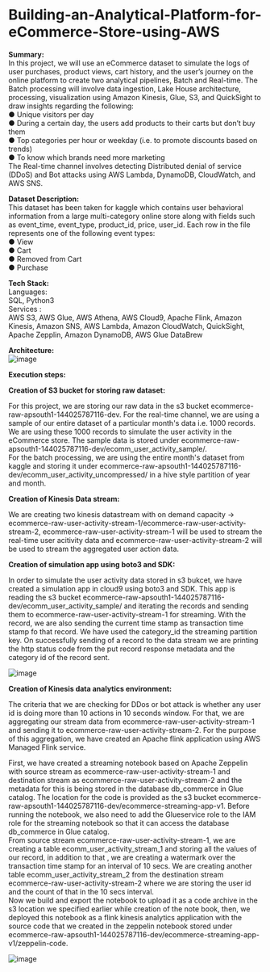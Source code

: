 # Building-an-Analytical-Platform-for-eCommerce-Store-using-AWS

**Summary:** <br>
In this project, we will use an eCommerce dataset to simulate the logs of user purchases, product views, cart history, and the user’s journey on the online platform to create two analytical pipelines, Batch and Real-time. The Batch processing will involve data ingestion, Lake House architecture, processing, visualization using Amazon Kinesis, Glue, S3, and QuickSight to draw insights regarding the following: <br>
● Unique visitors per day <br>
● During a certain day, the users add products to their carts but don’t buy them <br>
● Top categories per hour or weekday (i.e. to promote discounts based on trends) <br>
● To know which brands need more marketing <br>
The Real-time channel involves detecting Distributed denial of service (DDoS) and Bot attacks using AWS Lambda, DynamoDB, CloudWatch, and AWS SNS. <br>

**Dataset Description:** <br>
This dataset has been taken for kaggle which contains user behavioral information from a large multi-category online store along with fields such as event_time, event_type, product_id, price, user_id. Each row in the file represents one of the following event types: <br>
● View <br>
● Cart <br>
● Removed from Cart <br>
● Purchase <br>

**Tech Stack:** <br>
Languages: <br>
SQL, Python3 <br>
Services : <br>
AWS S3, AWS Glue, AWS Athena, AWS Cloud9, Apache Flink, Amazon Kinesis, Amazon SNS, AWS Lambda, Amazon CloudWatch, QuickSight, Apache Zepplin, Amazon DynamoDB, AWS Glue DataBrew

**Architecture:** <br>
![image](https://github.com/user-attachments/assets/6b7eea73-01ea-4de1-81a4-2739282d5930)

**Execution steps:** <br>

**Creation of S3 bucket for storing raw dataset:** <br>

For this project, we are storing our raw data in the s3 bucket ecommerce-raw-apsouth1-144025787116-dev. For the real-time channel, we are using a sample of our entire dataset of a particular month's data i.e. 1000 records. We are using these 1000 records to simulate the user activity in the eCommerce store. The sample data is stored under ecommerce-raw-apsouth1-144025787116-dev/ecomm_user_activity_sample/. <br>
For the batch processing, we are using the entire month's dataset from kaggle and storing it under ecommerce-raw-apsouth1-144025787116-dev/ecomm_user_activity_uncompressed/ in a hive style partition of year and month. <br>

**Creation of Kinesis Data stream:** <br>

We are creating two kinesis datastream with on demand capacity -> ecommerce-raw-user-activity-stream-1/ecommerce-raw-user-activity-stream-2, ecommerce-raw-user-activity-stream-1 will be used to stream the real-time user acitivity data and ecommerce-raw-user-activity-stream-2 will be used to stream the aggregated user action data. <br>

**Creation of simulation app using boto3 and SDK:** <br>

In order to simulate the user activity data stored in s3 bukcet, we have created a simulation app in cloud9 using boto3 and SDK. This app is reading the s3 bucket ecommerce-raw-apsouth1-144025787116-dev/ecomm_user_activity_sample/ and iterating the records and sending them to ecommerce-raw-user-activity-stream-1 for streaming. With the record, we are also sending the current time stamp as transaction time stamp fo that record. We have used the category_id the streaming partition key. On successfully sending of a record to the data stream we are printing the http status code from the put record response metadata and the category id of the record sent. 

![image](https://github.com/user-attachments/assets/41edff61-66b7-4615-98e1-68f1aae6406c) <br>

**Creation of Kinesis data analytics environment:** <br>

The criteria that we are checking for DDos or bot attack is whether any user id is doing more than 10 actions in 10 seconds window. For that, we are aggregating our stream data from ecommerce-raw-user-activity-stream-1 and sending it to ecommerce-raw-user-activity-stream-2. For the purpose of this aggregation, we have created an Apache flink application using AWS Managed Flink service. 

First, we have created a streaming notebook based on Apache Zeppelin with source stream as ecommerce-raw-user-activity-stream-1 and destination stream as ecommerce-raw-user-activity-stream-2 and the metadata for this is being stored in the database db_commerce in Glue catalog. The location for the code is provided as the s3 bucket ecommerce-raw-apsouth1-144025787116-dev/ecommerce-streaming-app-v1. Before running the notebook, we also need to add the Glueservice role to the IAM role for the streaming notebook so that it can access the database db_commerce in Glue catalog. <br>
From source stream ecommerce-raw-user-activity-stream-1, we are creating a table ecomm_user_activity_stream_1 and storing all the values of our record, in addition to that , we are creating a watermark over the transaction time stamp for an interval of 10 secs. We are creating another table ecomm_user_activity_stream_2 from the destination stream ecommerce-raw-user-activity-stream-2 where we are storing the user id and the count of that in the 10 secs interval. <br>
Now we build and export the notebook to upload it as a code archive in the s3 location we specified earlier while creation of the note book, then, we deployed this notebook as a flink kinesis analytics application with the source code that we created in the zeppelin notebook stored under ecommerce-raw-apsouth1-144025787116-dev/ecommerce-streaming-app-v1/zeppelin-code. <br>

![image](https://github.com/user-attachments/assets/bd8ad95e-ee64-4c68-971d-105fa33cd1f7)






